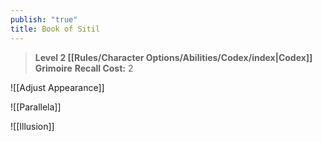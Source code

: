 ```yaml
---
publish: "true"
title: Book of Sitil
---
```

> **Level 2 [[Rules/Character Options/Abilities/Codex/index|Codex]] Grimoire**
> **Recall Cost:** 2

![[Adjust Appearance]]

![[Parallela]]

![[Illusion]]
